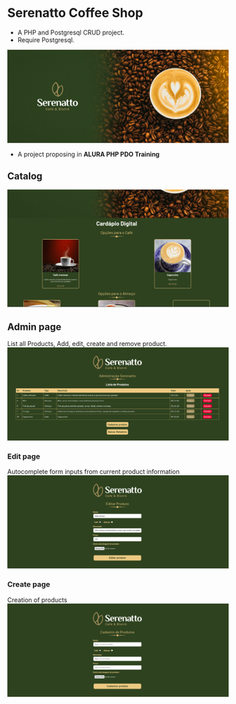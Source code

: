 # Serenatto Coffee Shop

- A PHP and Postgresql CRUD project.
- Require Postgresql.

![img.png](img.png)

- A project proposing in **ALURA PHP PDO Training**

## Catalog

![img_4.png](img_4.png)

## Admin page

List all Products,
Add, edit, create and remove product.
![img_1.png](img_1.png)

### Edit page

Autocomplete form inputs from current product information
![img_2.png](img_2.png)

### Create page

Creation of products
![img_3.png](img_3.png)

